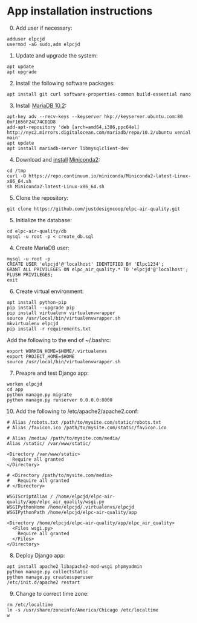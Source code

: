 # App installation instructions

0. Add user if necessary:

```
adduser elpcjd
usermod -aG sudo,adm elpcjd
```

1. Update and upgrade the system:

```
apt update
apt upgrade
```

2. Install the following software packages:

```
apt install git curl software-properties-common build-essential nano
```

3. Install [MariaDB 10.2](https://downloads.mariadb.org/mariadb/repositories):

```
apt-key adv --recv-keys --keyserver hkp://keyserver.ubuntu.com:80 0xF1656F24C74CD1D8
add-apt-repository 'deb [arch=amd64,i386,ppc64el] http://nyc2.mirrors.digitalocean.com/mariadb/repo/10.2/ubuntu xenial main'
apt update
apt install mariadb-server libmysqlclient-dev
```

4. Download and [install](https://www.digitalocean.com/community/tutorials/how-to-install-the-anaconda-python-distribution-on-ubuntu-16-04) [Miniconda2](https://conda.io/docs/user-guide/install/index.html):

```
cd /tmp
curl -O https://repo.continuum.io/miniconda/Miniconda2-latest-Linux-x86_64.sh
sh Miniconda2-latest-Linux-x86_64.sh
```

5. Clone the repository:

```
git clone https://github.com/justdesigncoop/elpc-air-quality.git
```

5. Initialize the database:

```
cd elpc-air-quality/db
mysql -u root -p < create_db.sql
```

4. Create MariaDB user:

```
mysql -u root -p
CREATE USER 'elpcjd'@'localhost' IDENTIFIED BY 'Elpc1234';
GRANT ALL PRIVILEGES ON elpc_air_quality.* TO 'elpcjd'@'localhost';
FLUSH PRIVILEGES;
exit
```

6. Create virtual environment:

```
apt install python-pip
pip install --upgrade pip
pip install virtualenv virtualenvwrapper
source /usr/local/bin/virtualenvwrapper.sh
mkvirtualenv elpcjd
pip install -r requirements.txt
```

Add the following to the end of ~/.bashrc:

```
export WORKON_HOME=$HOME/.virtualenvs
export PROJECT_HOME=$HOME
source /usr/local/bin/virtualenvwrapper.sh
```

7. Preapre and test Django app:

```
workon elpcjd
cd app
python manage.py migrate
python manage.py runserver 0.0.0.0:8000
```

10. Add the following to /etc/apache2/apache2.conf:

```
# Alias /robots.txt /path/to/mysite.com/static/robots.txt
# Alias /favicon.ico /path/to/mysite.com/static/favicon.ico

# Alias /media/ /path/to/mysite.com/media/
Alias /static/ /var/www/static/

<Directory /var/www/static>
  Require all granted
</Directory>

# <Directory /path/to/mysite.com/media>
#   Require all granted
# </Directory>

WSGIScriptAlias / /home/elpcjd/elpc-air-quality/app/elpc_air_quality/wsgi.py
WSGIPythonHome /home/elpcjd/.virtualenvs/elpcjd
WSGIPythonPath /home/elpcjd/elpc-air-quality/app

<Directory /home/elpcjd/elpc-air-quality/app/elpc_air_quality>
  <Files wsgi.py>
    Require all granted
  </Files>
</Directory>
```

8. Deploy Django app:

```
apt install apache2 libapache2-mod-wsgi phpmyadmin
python manage.py collectstatic
python manage.py createsuperuser
/etc/init.d/apache2 restart
```

9. Change to correct time zone:

```
rm /etc/localtime
ln -s /usr/share/zoneinfo/America/Chicago /etc/localtime
w
```
